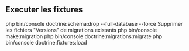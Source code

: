 ## Executer les fixtures
php bin/console doctrine:schema:drop --full-database --force
Supprimer les fichiers "Versions" de migrations existants
php bin/console make:migration
php bin/console doctrine:migrations:migrate
php bin/console doctrine:fixtures:load